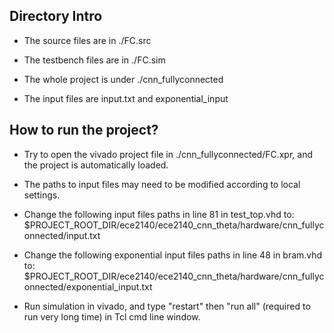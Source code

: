 ## Directory Intro

* The source files are in ./FC.src

* The testbench files are in ./FC.sim

* The whole project is under ./cnn_fullyconnected

* The input files are input.txt and exponential_input

## How to run the project?

* Try to open the vivado project file in ./cnn_fullyconnected/FC.xpr, and the project is automatically loaded.

* The paths to input files may need to be modified according to local settings.

* Change the following input files paths in line 81 in test_top.vhd to: $PROJECT_ROOT_DIR/ece2140/ece2140_cnn_theta/hardware/cnn_fullyconnected/input.txt

* Change the following exponential input files paths in line 48 in bram.vhd to: $PROJECT_ROOT_DIR/ece2140/ece2140_cnn_theta/hardware/cnn_fullyconnected/exponential_input.txt

* Run simulation in vivado, and type "restart" then "run all" (required to run very long time) in Tcl cmd line window.
